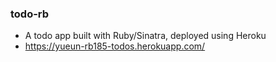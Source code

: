 ### todo-rb
- A todo app built with Ruby/Sinatra, deployed using Heroku
- https://yueun-rb185-todos.herokuapp.com/
